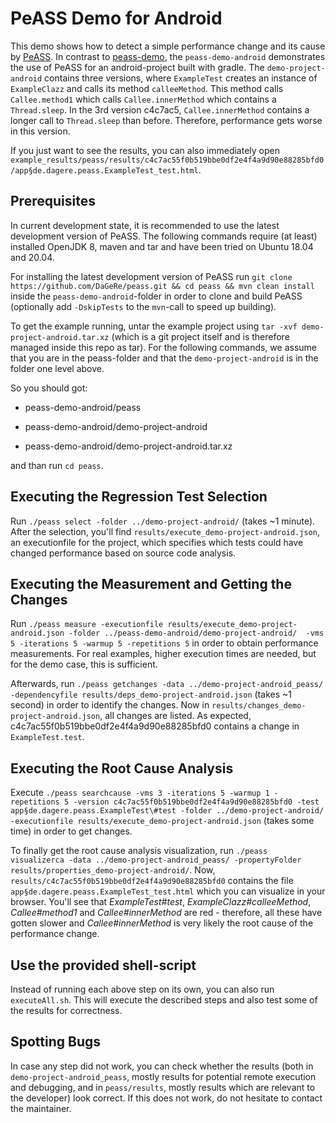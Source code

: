 # PeASS Demo for Android

This demo shows how to detect a simple performance change and its cause by [PeASS](https://github.com/DaGeRe/peass). In contrast to [peass-demo](https://github.com/DaGeRe/peass-demo), the `peass-demo-android` demonstrates the use of PeASS for an android-project built with gradle. The `demo-project-android` contains three versions, where `ExampleTest` creates an instance of `ExampleClazz` and calls its method `calleeMethod`. This method calls `Callee.method1` which calls `Callee.innerMethod` which contains a `Thread.sleep`. In the 3rd version c4c7ac5, `Callee.innerMethod` contains a longer call to `Thread.sleep` than before. Therefore, performance gets worse in this version.

If you just want to see the results, you can also immediately open `example_results/peass/results/c4c7ac55f0b519bbe0df2e4f4a9d90e88285bfd0/app§de.dagere.peass.ExampleTest_test.html`.

## Prerequisites

In current development state, it is recommended to use the latest development version of PeASS. The following commands require (at least) installed OpenJDK 8, maven and tar and have been tried on Ubuntu 18.04 and 20.04.

For installing the latest development version of PeASS run `git clone https://github.com/DaGeRe/peass.git && cd peass && mvn clean install` inside the `peass-demo-android`-folder in order to clone and build PeASS (optionally add `-DskipTests` to the `mvn`-call to speed up building).

To get the example running, untar the example project using `tar -xvf demo-project-android.tar.xz` (which is a git project itself and is therefore managed inside this repo as tar). For the following commands, we assume that you are in the peass-folder and that the `demo-project-android` is in the folder one level above.

So you should got:

* peass-demo-android/peass

* peass-demo-android/demo-project-android

* peass-demo-android/demo-project-android.tar.xz

and than run `cd peass`.

## Executing the Regression Test Selection

Run `./peass select -folder ../demo-project-android/` (takes ~1 minute). After the selection, you'll find `results/execute_demo-project-android.json`, an executionfile for the project, which specifies which tests could have changed performance based on source code analysis.

## Executing the Measurement and Getting the Changes

Run `./peass measure -executionfile results/execute_demo-project-android.json -folder ../peass-demo-android/demo-project-android/  -vms 5 -iterations 5 -warmup 5 -repetitions 5` in order to obtain performance measurements. For real examples, higher execution times are needed, but for the demo case, this is sufficient.

Afterwards, run `./peass getchanges -data ../demo-project-android_peass/ -dependencyfile results/deps_demo-project-android.json` (takes ~1 second) in order to identify the changes. Now in `results/changes_demo-project-android.json`, all changes are listed. As expected, c4c7ac55f0b519bbe0df2e4f4a9d90e88285bfd0 contains a change in `ExampleTest.test`.

## Executing the Root Cause Analysis

Execute `./peass searchcause -vms 3 -iterations 5 -warmup 1 -repetitions 5 -version c4c7ac55f0b519bbe0df2e4f4a9d90e88285bfd0 -test app§de.dagere.peass.ExampleTest\#test -folder ../demo-project-android/ -executionfile results/execute_demo-project-android.json` (takes some time) in order to get changes.

To finally get the root cause analysis visualization, run `./peass visualizerca -data ../demo-project-android_peass/ -propertyFolder results/properties_demo-project-android/`.
Now, `results/c4c7ac55f0b519bbe0df2e4f4a9d90e88285bfd0` contains the file `app§de.dagere.peass.ExampleTest_test.html` which you can visualize in your browser. You'll see that *ExampleTest#test*, *ExampleClazz#calleeMethod*, *Callee#method1* and *Callee#innerMethod* are red - therefore, all these have gotten slower and *Callee#innerMethod* is very likely the root cause of the performance change.

## Use the provided shell-script
Instead of running each above step on its own, you can also run `executeAll.sh`. This will execute the described steps and also test some of the results for correctness.

## Spotting Bugs

In case any step did not work, you can check whether the results (both in `demo-project-android_peass`, mostly results for potential remote execution and debugging, and in `peass/results`, mostly results which are relevant to the developer) look correct. If this does not work, do not hesitate to contact the maintainer.
